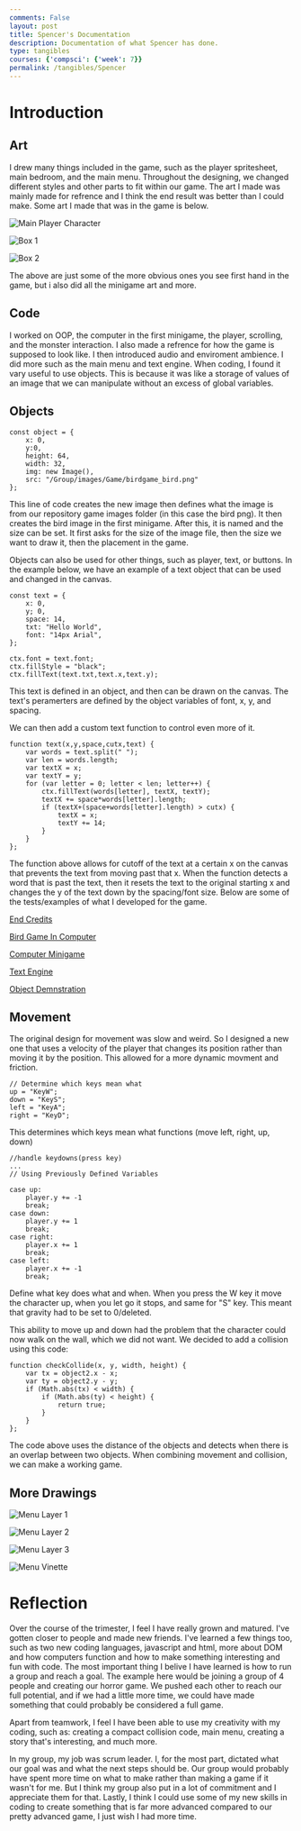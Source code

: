 ```yaml
---
comments: False
layout: post
title: Spencer's Documentation
description: Documentation of what Spencer has done.
type: tangibles
courses: {'compsci': {'week': 7}}
permalink: /tangibles/Spencer
---
```


# Introduction

## Art 
I drew many things included in the game, such as the player spritesheet, main bedroom, and the main menu. Throughout the designing, we changed different styles and other parts to fit within our game. The art I made was mainly made for refrence and I think the end result was better than I could make. Some art I made that was in the game is below.

![Main Player Character](/student/images/walking-sprite2.png)

![Box 1](/student/images/box1.png)

![Box 2](/student/images/box2.png)

The above are just some of the more obvious ones you see first hand in the game, but i also did all the minigame art and more.

## Code 
I worked on OOP, the computer in the first minigame, the player, scrolling, and the monster interaction. I also made a refrence for how the game is supposed to look like. I then introduced audio and enviroment ambience. I did more such as the main menu and text engine. When coding, I found it vary useful to use objects. This is because it was like a storage of values of an image that we can manipulate without an excess of global variables.

## Objects

```
const object = {
    x: 0,
    y:0,
    height: 64,
    width: 32,
    img: new Image(),
    src: "/Group/images/Game/birdgame_bird.png"             
};
```
This line of code creates the new image then defines what the image is from our repository game images folder (in this case the bird png). It then creates the bird image in the first minigame. 
After this, it is named and the size can be set. It first asks for the size of the image file, then the size we want to draw it, then the placement in the game.

Objects can also be used for other things, such as player, text, or buttons. In the example below, we have an example of a text object that can be used and changed in the canvas.

```
const text = {
    x: 0,
    y; 0,
    space: 14,
    txt: "Hello World",
    font: "14px Arial",
};

ctx.font = text.font;
ctx.fillStyle = "black";
ctx.fillText(text.txt,text.x,text.y);
```
This text is defined in an object, and then can be drawn on the canvas. The text's peramerters are defined by the object variables of font, x, y, and spacing.

We can then add a custom text function to control even more of it.

```
function text(x,y,space,cutx,text) {
    var words = text.split(" ");
    var len = words.length;
    var textX = x;
    var textY = y;
    for (var letter = 0; letter < len; letter++) {
        ctx.fillText(words[letter], textX, textY);
        textX += space*words[letter].length;
        if (textX+(space+words[letter].length) > cutx) {
            textX = x;
            textY += 14;
        }
    }
};
```
The function above allows for cutoff of the text at a certain x on the canvas that prevents the text from moving past that x. When the function detects a word that is past the text, then it resets the text to the original starting x and changes the y of the text down by the spacing/font size. Below are some of the tests/examples of what I developed for the game.

[End Credits](/student//c4.1/2023/10/27/SimpilfiedEndCredits.html)

[Bird Game In Computer](/student//c4.1/2023/10/25/birdgame.html)

[Computer Minigame](/student//c4.1/2023/11/01/MinigameComputer.html)

[Text Engine](/student//c4.1/2023/10/23/textEngine.html)

[Object Demnstration](/student//plans/monster_smash)

## Movement 
The original design for movement was slow and weird. So I designed a new one that uses a velocity of the player that changes its position rather than moving it by the position. This allowed for a more dynamic movment and friction.

```
// Determine which keys mean what
up = "KeyW"; 
down = "KeyS";
left = "KeyA";
right = "KeyD";
```
This determines which keys mean what functions (move left, right, up, down)
```
//handle keydowns(press key)
...
// Using Previously Defined Variables

case up:
    player.y += -1
    break;
case down:
    player.y += 1
    break;
case right:
    player.x += 1
    break;
case left:
    player.x += -1
    break;
```
Define what key does what and when. When you press the W key it move the character up, when you let go it stops, and same for "S" key. 
This meant that gravity had to be set to 0/deleted.

This ability to move up and down had the problem that the character could now walk on the wall, which we did not want. We decided to add a collision using this code:
```
function checkCollide(x, y, width, height) {
    var tx = object2.x - x;
    var ty = object2.y - y;
    if (Math.abs(tx) < width) {
        if (Math.abs(ty) < height) {
            return true;
        }
    }
};
```
The code above uses the distance of the objects and detects when there is an overlap between two objects. When combining movement and collision, we can make a working game.

## More Drawings

![Menu Layer 1](/student/images/menu_tree.png)

![Menu Layer 2](/student/images/menu_building.png)

![Menu Layer 3](/student/images/menu_entities.png)

![Menu Vinette](/student/images/menu_fade.png)

# Reflection

Over the course of the trimester, I feel I have really grown and matured. I've gotten closer to people and made new friends. I've learned a few things too, such as two new coding languages, javascript and html, more about DOM and how computers function and how to make something interesting and fun with code. The most important thing I belive I have learned is how to run a group and reach a goal. The example here would be joining a group of 4 people and creating our horror game. We pushed each other to reach our full potential, and if we had a little more time, we could have made something that could probably be considered a full game.

Apart from teamwork, I feel I have been able to use my creativity with my coding, such as: creating a compact collision code, main menu, creating a story that's interesting, and much more.

In my group, my job was scrum leader. I, for the most part, dictated what our goal was and what the next steps should be. Our group would probably have spent more time on what to make rather than making a game if it wasn't for me. But I think my group also put in a lot of commitment and I appreciate them for that. Lastly, I think I could use some of my new skills in coding to create something that is far more advanced compared to our pretty advanced game, I just wish I had more time.